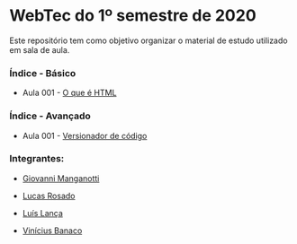 # WebTec do 1º semestre de 2020

Este repositório tem como objetivo organizar o material de estudo utilizado em sala de aula.

### Índice - Básico

- Aula 001 - [O que é HTML](http://bit.ly/2IuIikS)

### Índice - Avançado

- Aula 001 - [Versionador de código](http://bit.ly/336tbra)

### Integrantes:

- [Giovanni Manganotti](https://github.com/giovanni001)

- [Lucas Rosado](https://github.com/spinkers)

- [Luís Lança](https://github.com/lancaluis)

- [Vinícius Banaco](https://github.com/vinibanaco)
